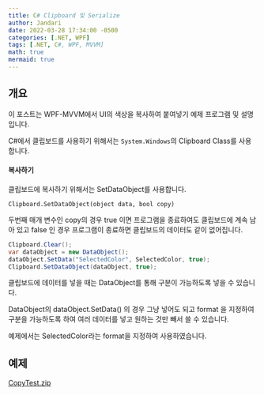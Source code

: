 ```yaml
---
title: C# Clipboard 및 Serialize
author: Jandari
date: 2022-03-28 17:34:00 -0500
categories: [.NET, WPF]
tags: [.NET, C#, WPF, MVVM]
math: true
mermaid: true
---
```


## 개요

이 포스트는 WPF-MVVM에서 UI의 색상을 복사하여 붙여넣기 예제 프로그램 및 설명입니다.

C#에서 클립보드를 사용하기 위해서는 `System.Windows`의 Clipboard Class를 사용합니다.

#### 복사하기

클립보드에 복사하기 위해서는 SetDataObject를 사용합니다.

`Clipboard.SetDataObject(object data, bool copy)`

두번째 매개 변수인 copy의 경우 true 이면 프로그램을 종료하여도 클립보드에 계속 남아 있고 false 인 경우 프로그램이 종료하면 클립보드의 데이터도 같이 없어집니다.

```cs
Clipboard.Clear();
var dataObject = new DataObject();
dataObject.SetData("SelectedColor", SelectedColor, true);
Clipboard.SetDataObject(dataObject, true);
```

클립보드에 데이터를 넣을 때는 DataObject를 통해 구분이 가능하도록 넣을 수 있습니다.

DataObject의 dataObject.SetData() 의 경우 그냥 넣어도 되고 format 을 지정하여 구분을 가능하도록 하여 여러 데이터를 넣고 원하는 것만 빼서 쓸 수 있습니다.

예제에서는 SelectedColor라는 format을 지정하여 사용하였습니다.

## 예제

[CopyTest.zip](/assets/img/post/2022-03-27-Clipboard/CopyTest.zip)